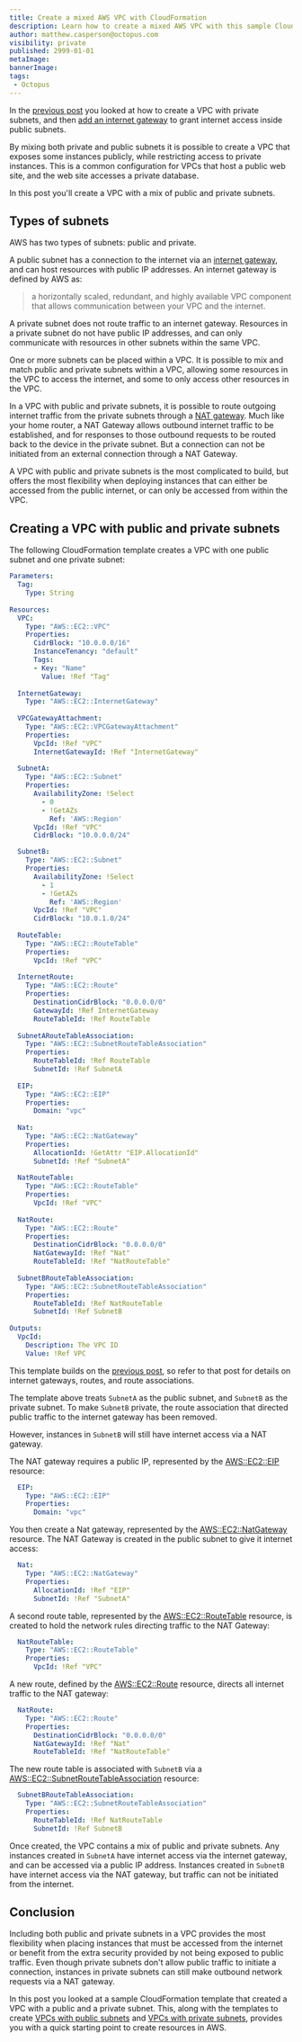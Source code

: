 ```yaml
---
title: Create a mixed AWS VPC with CloudFormation
description: Learn how to create a mixed AWS VPC with this sample CloudFormation template
author: matthew.casperson@octopus.com
visibility: private
published: 2999-01-01
metaImage: 
bannerImage: 
tags:
 - Octopus
---
```


In the [previous post](../aws-vpc-private/index.md) you looked at how to create a VPC with private subnets, and then [add an internet gateway](../aws-vpc-public/index.md) to grant internet access inside public subnets.

By mixing both private and public subnets it is possible to create a VPC that exposes some instances publicly, while restricting access to private instances. This is a common configuration for VPCs that host a public web site, and the web site accesses a private database.

In this post you'll create a VPC with a mix of public and private subnets.

## Types of subnets

AWS has two types of subnets: public and private.

A public subnet has a connection to the internet via an [internet gateway](https://docs.aws.amazon.com/vpc/latest/userguide/VPC_Internet_Gateway.html), and can host resources with public IP addresses. An internet gateway is defined by AWS as:

> a horizontally scaled, redundant, and highly available VPC component that allows communication between your VPC and the internet. 

A private subnet does not route traffic to an internet gateway. Resources in a private subnet do not have public IP addresses, and can only communicate with resources in other subnets within the same VPC.

One or more subnets can be placed within a VPC. It is possible to mix and match public and private subnets within a VPC, allowing some resources in the VPC to access the internet, and some to only access other resources in the VPC.

In a VPC with public and private subnets, it is possible to route outgoing internet traffic from the private subnets through a [NAT gateway](https://docs.aws.amazon.com/vpc/latest/userguide/vpc-nat-gateway.html). Much like your home router, a NAT Gateway allows outbound internet traffic to be established, and for responses to those outbound requests to be routed back to the device in the private subnet. But a connection can not be initiated from an external connection through a NAT Gateway.

A VPC with public and private subnets is the most complicated to build, but offers the most flexibility when deploying instances that can either be accessed from the public internet, or can only be accessed from within the VPC.

## Creating a VPC with public and private subnets

The following CloudFormation template creates a VPC with one public subnet and one private subnet:

```yaml
Parameters:
  Tag:
    Type: String
    
Resources: 
  VPC:
    Type: "AWS::EC2::VPC"
    Properties:
      CidrBlock: "10.0.0.0/16"
      InstanceTenancy: "default"
      Tags:
      - Key: "Name"
        Value: !Ref "Tag"
        
  InternetGateway:
    Type: "AWS::EC2::InternetGateway"
    
  VPCGatewayAttachment:
    Type: "AWS::EC2::VPCGatewayAttachment"
    Properties:
      VpcId: !Ref "VPC"
      InternetGatewayId: !Ref "InternetGateway"
        
  SubnetA:
    Type: "AWS::EC2::Subnet"
    Properties:
      AvailabilityZone: !Select 
        - 0
        - !GetAZs 
          Ref: 'AWS::Region'
      VpcId: !Ref "VPC"
      CidrBlock: "10.0.0.0/24"

  SubnetB:
    Type: "AWS::EC2::Subnet"
    Properties:
      AvailabilityZone: !Select 
        - 1
        - !GetAZs 
          Ref: 'AWS::Region'
      VpcId: !Ref "VPC"
      CidrBlock: "10.0.1.0/24"
      
  RouteTable:
    Type: "AWS::EC2::RouteTable"
    Properties:
      VpcId: !Ref "VPC"
      
  InternetRoute:
    Type: "AWS::EC2::Route"
    Properties:
      DestinationCidrBlock: "0.0.0.0/0"
      GatewayId: !Ref InternetGateway
      RouteTableId: !Ref RouteTable
      
  SubnetARouteTableAssociation:
    Type: "AWS::EC2::SubnetRouteTableAssociation"
    Properties:
      RouteTableId: !Ref RouteTable
      SubnetId: !Ref SubnetA
      
  EIP:
    Type: "AWS::EC2::EIP"
    Properties:
      Domain: "vpc"
      
  Nat:
    Type: "AWS::EC2::NatGateway"
    Properties:
      AllocationId: !GetAttr "EIP.AllocationId"
      SubnetId: !Ref "SubnetA"
      
  NatRouteTable:
    Type: "AWS::EC2::RouteTable"
    Properties:
      VpcId: !Ref "VPC"
      
  NatRoute:
    Type: "AWS::EC2::Route"
    Properties:
      DestinationCidrBlock: "0.0.0.0/0"
      NatGatewayId: !Ref "Nat"
      RouteTableId: !Ref "NatRouteTable"
      
  SubnetBRouteTableAssociation:
    Type: "AWS::EC2::SubnetRouteTableAssociation"
    Properties:
      RouteTableId: !Ref NatRouteTable
      SubnetId: !Ref SubnetB
      
Outputs:
  VpcId:
    Description: The VPC ID
    Value: !Ref VPC

```

This template builds on the [previous post](../aws-vpc-public/index.md), so refer to that post for details on internet gateways, routes, and route associations.

The template above treats `SubnetA` as the public subnet, and `SubnetB` as the private subnet. To make `SubnetB` private, the route association that directed public traffic to the internet gateway has been removed.

However, instances in `SubnetB` will still have internet access via a NAT gateway.

The NAT gateway requires a public IP, represented by the [AWS::EC2::EIP](https://docs.aws.amazon.com/AWSCloudFormation/latest/UserGuide/aws-properties-ec2-eip.html) resource:

```yaml
  EIP:
    Type: "AWS::EC2::EIP"
    Properties:
      Domain: "vpc"
```

You then create a Nat gateway, represented by the [AWS::EC2::NatGateway](https://docs.aws.amazon.com/AWSCloudFormation/latest/UserGuide/aws-resource-ec2-natgateway.html) resource. The NAT Gateway is created in the public subnet to give it internet access:

```yaml
  Nat:
    Type: "AWS::EC2::NatGateway"
    Properties:
      AllocationId: !Ref "EIP"
      SubnetId: !Ref "SubnetA"
```

A second route table, represented by the [AWS::EC2::RouteTable](https://docs.aws.amazon.com/AWSCloudFormation/latest/UserGuide/aws-resource-ec2-routetable.html) resource, is created to hold the network rules directing traffic to the NAT Gateway:

```yaml
  NatRouteTable:
    Type: "AWS::EC2::RouteTable"
    Properties:
      VpcId: !Ref "VPC"
```

A new route, defined by the [AWS::EC2::Route](https://docs.aws.amazon.com/AWSCloudFormation/latest/UserGuide/aws-resource-ec2-route.html) resource, directs all internet traffic to the NAT gateway:

```yaml
  NatRoute:
    Type: "AWS::EC2::Route"
    Properties:
      DestinationCidrBlock: "0.0.0.0/0"
      NatGatewayId: !Ref "Nat"
      RouteTableId: !Ref "NatRouteTable"
```

The new route table is associated with `SubnetB` via a [AWS::EC2::SubnetRouteTableAssociation](https://docs.aws.amazon.com/AWSCloudFormation/latest/UserGuide/aws-resource-ec2-subnet-route-table-assoc.html) resource:

```yaml
  SubnetBRouteTableAssociation:
    Type: "AWS::EC2::SubnetRouteTableAssociation"
    Properties:
      RouteTableId: !Ref NatRouteTable
      SubnetId: !Ref SubnetB
```

Once created, the VPC contains a mix of public and private subnets. Any instances created in `SubnetA` have internet access via the internet gateway, and can be accessed via a public IP address. Instances created in `SubnetB` have internet access via the NAT gateway, but traffic can not be initiated from the internet.

## Conclusion

Including both public and private subnets in a VPC provides the most flexibility when placing instances that must be accessed from the internet or benefit from the extra security provided by not being exposed to public traffic. Even though private subnets don't allow public traffic to initiate a connection, instances in private subnets can still make outbound network requests via a NAT gateway.

In this post you looked at a sample CloudFormation template that created a VPC with a public and a private subnet. This, along with the templates to create [VPCs with public subnets](../aws-vpc-public/index.md) and [VPCs with private subnets](../aws-vpc-private/index.md), provides you with a quick starting point to create resources in AWS.
